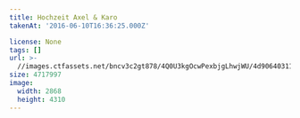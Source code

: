 ```yaml
---
title: Hochzeit Axel & Karo
takenAt: '2016-06-10T16:36:25.000Z'

license: None
tags: []
url: >-
  //images.ctfassets.net/bncv3c2gt878/4Q0U3kgOcwPexbjgLhwjWU/4d90640311d2eec1b660953c331231ee/hochzeit-axel--karo_28178362435_o
size: 4717997
image:
  width: 2868
  height: 4310
---
```

